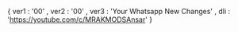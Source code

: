 { ver1 : '00' ,  ver2 : '00' ,  ver3 : 'Your Whatsapp New Changes' ,  dli : 'https://youtube.com/c/MRAKMODSAnsar' }
